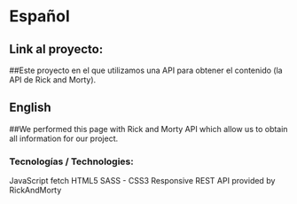 # Español

## Link al proyecto: 

##Este proyecto en el que utilizamos una API para obtener el contenido (la API de Rick and Morty). 

## English
##We performed this page with Rick and Morty API which allow us to obtain all information for our project.


### Tecnologías / Technologies:
JavaScript
fetch
HTML5
SASS - CSS3
Responsive
REST API provided by RickAndMorty